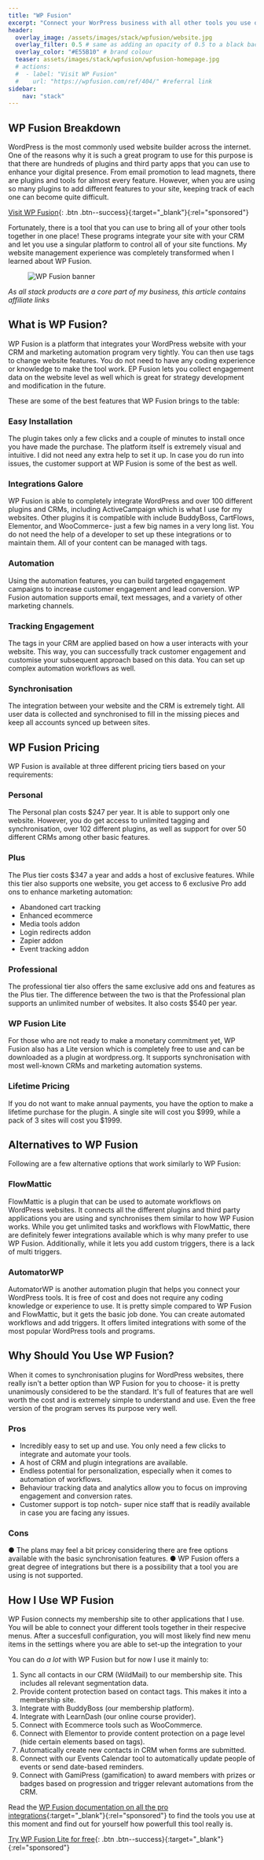 ```yaml
---
title: "WP Fusion"
excerpt: "Connect your WorPress business with all other tools you use on a daily basis. This is superglue for WordPress."
header:
  overlay_image: /assets/images/stack/wpfusion/website.jpg
  overlay_filter: 0.5 # same as adding an opacity of 0.5 to a black background
  overlay_color: "#E55B10" # brand colour
  teaser: assets/images/stack/wpfusion/wpfusion-homepage.jpg
  # actions:
  #  - label: "Visit WP Fusion"
  #    url: "https://wpfusion.com/ref/404/" #referral link
sidebar:
    nav: "stack"
---
```


## WP Fusion Breakdown

WordPress is the most commonly used website builder across the internet. One of the reasons why it is such a great program to use for this purpose is that there are hundreds of plugins and third party apps that you can use to enhance your digital presence. From email promotion to lead magnets, there are plugins and tools for almost every feature. 
However, when you are using so many plugins to add different features to your site, keeping track of each one can become quite difficult.

[Visit WP Fusion](https://wpfusion.com/ref/404/){: .btn .btn--success}{:target="_blank"}{:rel="sponsored"}


Fortunately, there is a tool that you can use to bring all of your other tools together in one place! These programs integrate your site with your CRM and let you use a singular platform to control all of your site functions. My website management experience was completely transformed when I learned about WP Fusion. 

<figure class="center-style">
    <img src="/assets/images/stack/wpfusion/WPFusion_cover-image-1060x465.jpg" alt="WP Fusion banner">
</figure>

>
*As all stack products are a core part of my business, this article contains affiliate links*

## What is WP Fusion?

WP Fusion is a platform that integrates your WordPress website with your CRM and marketing automation program very tightly. You can then use tags to change website features. You do not need to have any coding experience or knowledge to make the tool work. EP Fusion lets you collect engagement data on the website level as well which is great for strategy development and modification in the future. 

These are some of the best features that WP Fusion brings to the table:

### Easy Installation

The plugin takes only a few clicks and a couple of minutes to install once you have made the purchase. The platform itself is extremely visual and intuitive. I did not need any extra help to set it up. In case you do run into issues, the customer support at WP Fusion is some of the best as well.

### Integrations Galore

WP Fusion is able to completely integrate WordPress and over 100 different plugins and CRMs, including ActiveCampaign which is what I use for my websites. Other plugins it is compatible with include BuddyBoss, CartFlows, Elementor, and WooCommerce- just a few big names in a very long list. You do not need the help of a developer to set up these integrations or to maintain them. All of your content can be managed with tags.

### Automation 

Using the automation features, you can build targeted engagement campaigns to increase customer engagement and lead conversion. WP Fusion automation supports email, text messages, and a variety of other marketing channels.

### Tracking Engagement

The tags in your CRM are applied based on how a user interacts with your website. This way, you can successfully track customer engagement and customise your subsequent approach based on this data. You can set up complex automation workflows as well. 

### Synchronisation 

The integration between your website and the CRM is extremely tight. All user data is collected and synchronised to fill in the missing pieces and keep all accounts synced up between sites.

## WP Fusion Pricing

WP Fusion is available at three different pricing tiers based on your requirements:

### Personal 

The Personal plan costs $247 per year. It is able to support only one website. However, you do get access to unlimited tagging and synchronisation, over 102 different plugins, as well as support for over 50 different CRMs among other basic features. 

### Plus 

The Plus tier costs $347 a year and adds a host of exclusive features. While this tier also supports one website, you get access to 6 exclusive Pro add ons to enhance marketing automation:

*	Abandoned cart tracking
*	Enhanced ecommerce
*	Media tools addon
*	Login redirects addon
*	Zapier addon
*	Event tracking addon

### Professional 

The professional tier also offers the same exclusive add ons and features as the Plus tier. The difference between the two is that the Professional plan supports an unlimited number of websites. It also costs $540 per year.

### WP Fusion Lite

For those who are not ready to make a monetary commitment yet, WP Fusion also has a Lite version which is completely free to use and can be downloaded as a plugin at wordpress.org. It supports synchronisation with most well-known CRMs and marketing automation systems.

### Lifetime Pricing

If you do not want to make annual payments, you have the option to make a lifetime purchase for the plugin. A single site will cost you $999, while a pack of 3 sites will cost you $1999.

## Alternatives to WP Fusion

Following are a few alternative options that work similarly to WP Fusion:

### FlowMattic

FlowMattic is a plugin that can be used to automate workflows on WordPress websites. It connects all the different plugins and third party applications you are using and synchronises them similar to how WP Fusion works. While you get unlimited tasks and workflows with FlowMattic, there are definitely fewer integrations available which is why many prefer to use WP Fusion. Additionally, while it lets you add custom triggers, there is a lack of multi triggers.

### AutomatorWP 

AutomatorWP is another automation plugin that helps you connect your WordPress tools. It is free of cost and does not require any coding knowledge or experience to use. It is pretty simple compared to WP Fusion and FlowMattic, but it gets the basic job done. You can create automated workflows and add triggers. It offers limited integrations with some of the most popular WordPress tools and programs.

## Why Should You Use WP Fusion?

When it comes to synchronisation plugins for WordPress websites, there really isn't a better option than WP Fusion for you to choose- it is pretty unanimously considered to be the standard. It's full of features that are well worth the cost and is extremely simple to understand and use. Even the free version of the program serves its purpose very well.

### Pros 

*	Incredibly easy to set up and use. You only need a few clicks to integrate and automate your tools.
*	A host of CRM and plugin integrations are available.
*	Endless potential for personalization, especially when it comes to automation of workflows.
*	Behaviour tracking data and analytics allow you to focus on improving engagement and conversion rates.
*	Customer support is top notch- super nice staff that is readily available in case you are facing any issues.

### Cons 

●	The plans may feel a bit pricey considering there are free options available with the basic synchronisation features.
●	WP Fusion offers a great degree of integrations but there is a possibility that a tool you are using is not supported.

## How I Use WP Fusion

WP Fusion connects my membership site to other applications that I use. You will be able to connect your different tools together in their respecive menus. After a succesfull configuration, you will most likely find new menu items in the settings where you are able to set-up the integration to your 

You can do *a lot* with WP Fusion but for now I use it mainly to:

1. Sync all contacts in our CRM (WildMail) to our membership site. This includes all relevant segmentation data.
2. Provide content protection based on contact tags. This makes it into a membership site.
3. Integrate with BuddyBoss (our membership platform).
4. Integrate with LearnDash (our online course provider).
5. Connect with Ecommerce tools such as WooCommerce.
6. Connect with Elementor to provide content protection on a page level (hide certain elements based on tags).
6. Automatically create new contacts in CRM when forms are submitted.
7. Connect with our Events Calendar tool to automatically update people of events or send date-based reminders.
8. Connect with GamiPress (gamification) to award members with prizes or badges based on progression and trigger relevant automations from the CRM.

Read the [WP Fusion documentation on all the pro integrations](https://wpfusion.com/documentation/#integrations/ref/404/){:target="_blank"}{:rel="sponsored"} to find the tools you use at this moment and find out for yourself how powerfull this tool really is.

[Try WP Fusion Lite for free](https://wpfusion.com/free-download/ref/404/){: .btn .btn--success}{:target="_blank"}{:rel="sponsored"}

